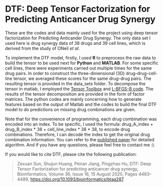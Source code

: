 # DTF: Deep Tensor Factorization for Predicting Anticancer Drug Synergy

These are the codes and data mainly used for the project using deep tensor factorization for 
Predicting Anticander Drug Synergy. The only data set I used here is drug synergy data of 38 drugs and 39 cell lines, which is derived
from the study of ONeil *et al*.

To implement the DTF model, firstly, I used **R** to preprocess the raw data to build the tensor to be used next for
**Python** and **MATLAB**. For some specific cell lines, there were experiments carried out multiple times for the same drug pairs. In order to construct the three-dimensional (3D) drug-drug-cell-line tensor, we averaged these scores for the same drug-drug pairs. The resulting tensor is provided in the data_sets folder.
To decompose the tensor in matlab, I employed the [Tensor Toolbox](http://www.tensortoolbox.org) and  [L-BFGS-B code](http://users.eecs.northwestern.edu/~nocedal/lbfgsb.html).  The results of the tensor decomposition are provided in the form of factor matrices. The python codes are mainly concerning how to generate features based on the output of Matlab and the codes to build the final DTF model to do predictions on missing drug combinations are given.


Note that for the convenience of programming, each drug combination was encoded into an index. To be specific, I used 
the formula: drug_A_index + drug_B_index * 38 + cell_line_index * 38 * 38,
to encode drug combinations. Therefore, I can decode the index to get the original drug combination information.
You can refer to the [published paper](https://academic.oup.com/bioinformatics/article-abstract/36/16/4483/5830267) for detailed algorithm. And if you have any questions, please feel free to contact me :).



<!-- ### Publication and citing DTF -->

If you would like to cite DTF, please cite the following publication:

>Zexuan Sun, Shujun Huang, Peiran Jiang, Pingzhao Hu, DTF: Deep Tensor Factorization for predicting anticancer drug synergy, Bioinformatics, Volume 36, Issue 16, 15 August 2020, Pages 4483–4489, https://doi.org/10.1093/bioinformatics/btaa287.

<!--  The manuscript of this research project is now avaliable on [arXiv](https://arxiv.org/abs/1911.10313).  Note that the manuscript on arXiv is not the latest version. Actually, the latest revised version has been accepted by *[Bioinformatics](https://academic.oup.com/bioinformatics/)*. I will update later. If you have any questions or suggestions, please feel free to contact me :).  -->



